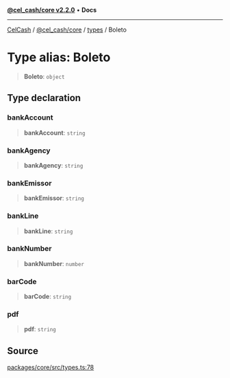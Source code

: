 [**@cel_cash/core v2.2.0**](../../README.md) • **Docs**

***

[CelCash](../../../../packages.md) / [@cel\_cash/core](../../README.md) / [types](../README.md) / Boleto

# Type alias: Boleto

> **Boleto**: `object`

## Type declaration

### bankAccount

> **bankAccount**: `string`

### bankAgency

> **bankAgency**: `string`

### bankEmissor

> **bankEmissor**: `string`

### bankLine

> **bankLine**: `string`

### bankNumber

> **bankNumber**: `number`

### barCode

> **barCode**: `string`

### pdf

> **pdf**: `string`

## Source

[packages/core/src/types.ts:78](https://github.com/Pyxlab/celcash/blob/b57c7034bd65dcd5b083f272f9cfe6cc4ff73f7b/packages/core/src/types.ts#L78)
